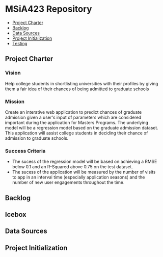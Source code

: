# MSiA423 Repository

<!-- toc -->

- [Project Charter](#project-charter)
- [Backlog](#backlog)
- [Data Sources](#data-sources)
- [Project Initialization](#project-initialization)
- [Testing](#testing)

## Project Charter
### Vision
Help college students in shortlisting universities with their profiles by giving them a fair idea of their chances of being admitted to graduate schools
### Mission
Create an interative web application to predict chances of graduate admission given a user's input of parameters which are considered important during the application for Masters Programs. The underlying model will be a regression model based on the graduate admission dataset. This application will assist college students in deciding their chance of admission to graduate schools. 
### Success Criteria
- The sucess of the regression model will be based on achieving a RMSE below 0.1 and an R-Squared above 0.75 on the test dataset. 
- The sucess of the application will be measured by the number of visits to app in an interval time (especially application seasons) and the number of new user engagements throughout the time. 
## Backlog 


## Icebox 

## Data Sources

## Project Initialization
